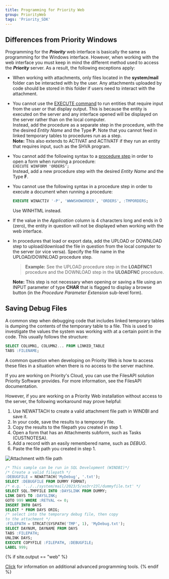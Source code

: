 ```yaml
---
title: Programming for Priority Web
group: PriorityWeb
tags: 'Priority_SDK'
---
```


## Differences from Priority Windows

Programming for the ***Priority*** web interface is basically
the same as programming for the Windows interface. However, when working with the web interface you must keep in mind the different method used to access the ***Priority*** server. As a result, the following exceptions apply:

-   When working with attachments, only files located in the **system/mail** folder can be interacted with by the user. Any attachments uploaded by code should be stored in this folder if users need to interact with the attachment. 
-   You cannot use the [EXECUTE command](Execution-Statements) to run entities that require input from the user or that display output. This is because the entity is executed on the server and any interface opened will be displayed on the server rather than on the local computer.\
Instead, add the procedure as a separate step in the procedure, with the the desired *Entity Name* and the Type **P**. Note that you cannot feed in linked temporary tables to procedures run as a step.\
**Note:** This also extends to ACTIVAT and ACTIVATF if they run an entity that requires input, such as the SHVA program.
-   You cannot add the following syntax to a [procedure step](Procedure-Steps) in order to open a form when running a procedure:\
    `EXECUTE WINFORM 'ORDERS';`\
    Instead, add a new procedure step with the desired *Entity Name* and the Type **F**.
-   You cannot use the following syntax in a procedure step in order to
    execute a document when running a procedure:
    ```sql
    EXECUTE WINACTIV '-P', 'WWWSHOWORDER', 'ORDERS', :TMPORDERS;
    ```
    Use WINHTML instead.
-   If the value in the *Application* column is 4 characters long and
    ends in 0 (zero), the entity in question will not be displayed when
    working with the web interface.
-   In procedures that load or export data, add the UPLOAD or DOWNLOAD
    step to upload/download the file in question from the local computer to the server (or vice versa). Specify the file name in the UPLOAD/DOWNLOAD procedure step.

    > **Example:** See the UPLOAD procedure step in the **LOADFNC1**
    > procedure and the DOWNLOAD step in the **ULOADFNC** procedure.


    **Note:** This step is not necessary when opening or saving a file using an INPUT parameter of type **CHAR** that is flagged to display a browse button (in the *Procedure Parameter Extension* sub-level form).

## Saving Debug Files

A common step when debugging code that includes linked temporary tables is dumping the contents of the temporary table to a file. This is used to investigate the values the system was working with at a certain point in the code. This usually follows the structure:

```sql
SELECT COLUMN1, COLUMN2... FROM LINKED_TABLE
TABS :FILENAME;
```

A common question when developing on Priority Web is how to access these files in a situation when there is no access to the server machine.

If you are working on Priority's Cloud, you can use the FilesAPI solution Priority Software provides. For more information, see the FilesAPI documentation.

<!-- Add link when available -->

However, if you are working on a Priority Web installation without access to the server, the following workaround may prove helpful:

1. Use NEWATTACH to create a valid attachment file path in WINDBI and save it.
2. In your code, save the results to a temporary file.
3. Copy the results to the filepath you created in step 1.
4. Open a form that has an Attachments subform, such as Tasks (CUSTNOTESA).
5. Add a record with an easily remembered name, such as *DEBUG*.
6. Paste the file path you created in step 1.
   
![Attachment with file path](https://cdn.priority-software.com/docs/images/SDK_Web_DebugFile.png)   


```sql
/* This sample can be run in SQL Development (WINDBI)*/
/* Create a valid filepath */
:DEBUGFILE = NEWATTACH('MyDebug', '.txt');
SELECT :DEBUGFILE FROM DUMMY FORMAT;
/* e.g. '../../system/mail/2023/5/xo3rr23l/dummyfile.txt' */
SELECT SQL.TMPFILE INTO :DAYSLINK FROM DUMMY;
LINK DAYS TO :DAYSLINK;
GOTO 999 WHERE :RETVAL <= 0;
INSERT INTO DAYS
SELECT * FROM DAYS ORIG;
/* select into the temporary debug file, then copy 
to the attachment */
:FILEPATH = STRCAT(SYSPATH('TMP', 1), 'MyDebug.txt');
SELECT DAYNUM, DAYNAME FROM DAYS
TABS :FILEPATH;
UNLINK DAYS;
EXECUTE COPYFILE :FILEPATH, :DEBUGFILE;
LABEL 999;
```

{% if site.output == "web" %}

[Click](Advanced-Programming-Tools ) for information on
additional advanced programming tools.
{% endif %}